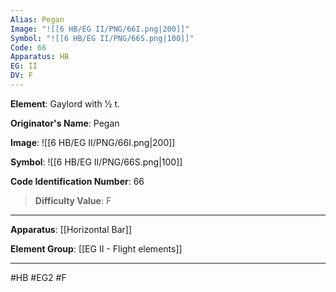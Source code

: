 ```yaml
---
Alias: Pegan
Image: "![[6 HB/EG II/PNG/66I.png|200]]"
Symbol: "![[6 HB/EG II/PNG/66S.png|100]]"
Code: 66
Apparatus: HB
EG: II
DV: F
---
```

**Element**: Gaylord with 1⁄2 t.

**Originator's Name**: Pegan

**Image**:
![[6 HB/EG II/PNG/66I.png|200]]

**Symbol**:
![[6 HB/EG II/PNG/66S.png|100]]

**Code Identification Number**: 66

>**Difficulty Value**: F

___
**Apparatus**: [[Horizontal Bar]]

**Element Group**: [[EG II - Flight elements]]
___
#HB #EG2 #F
